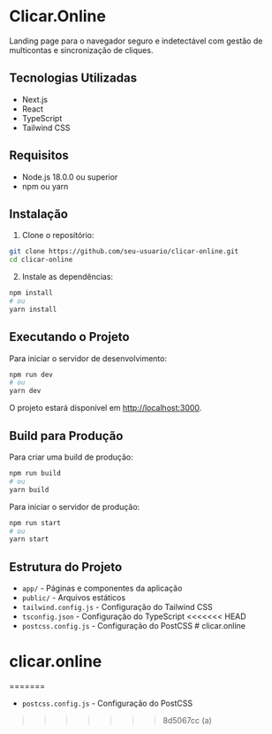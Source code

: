 # Clicar.Online

Landing page para o navegador seguro e indetectável com gestão de multicontas e sincronização de cliques.

## Tecnologias Utilizadas

- Next.js
- React
- TypeScript
- Tailwind CSS

## Requisitos

- Node.js 18.0.0 ou superior
- npm ou yarn

## Instalação

1. Clone o repositório:
```bash
git clone https://github.com/seu-usuario/clicar-online.git
cd clicar-online
```

2. Instale as dependências:
```bash
npm install
# ou
yarn install
```

## Executando o Projeto

Para iniciar o servidor de desenvolvimento:

```bash
npm run dev
# ou
yarn dev
```

O projeto estará disponível em [http://localhost:3000](http://localhost:3000).

## Build para Produção

Para criar uma build de produção:

```bash
npm run build
# ou
yarn build
```

Para iniciar o servidor de produção:

```bash
npm run start
# ou
yarn start
```

## Estrutura do Projeto

- `app/` - Páginas e componentes da aplicação
- `public/` - Arquivos estáticos
- `tailwind.config.js` - Configuração do Tailwind CSS
- `tsconfig.json` - Configuração do TypeScript
<<<<<<< HEAD
- `postcss.config.js` - Configuração do PostCSS # clicar.online
# clicar.online
=======
- `postcss.config.js` - Configuração do PostCSS 
>>>>>>> 8d5067cc (a)
